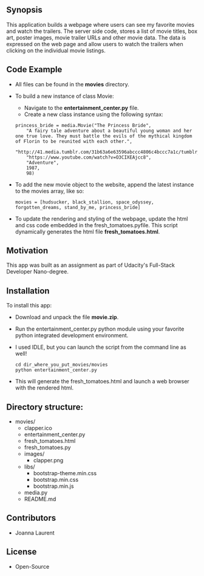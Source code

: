 ## Synopsis

This application builds a webpage where users can see my favorite movies and watch the trailers. The server side code, stores a list of movie titles, box art, poster images, movie trailer URLs and other movie data. The data is expressed on the web page and allow users to watch the trailers when clicking on the individual movie listings.

## Code Example

- All files can be found in the **movies** directory.
- To build a new instance of class Movie:
    - Navigate to the **entertainment_center.py** file.
    - Create a new class instance using the following syntax:

    ```
    princess_bride = media.Movie("The Princess Bride",
        "A fairy tale adventure about a beautiful young woman and her one true love. They must battle the evils of the mythical kingdom of Florin to be reunited with each other.",
        "http://41.media.tumblr.com/31b63a6e63596abccc4806c4bccc7a1c/tumblr_mt8b3iae4D1rfnfyzo1_1280.jpg",
        "https://www.youtube.com/watch?v=O3CIXEAjcc8",
        "Adventure",
        1987,
        98)
    ```

- To add the new movie object to the website, append the latest instance to the movies array, like so:

    ```
    movies = [hudsucker, black_stallion, space_odyssey, forgotten_dreams, stand_by_me, princess_bride]
    ```

- To update the rendering and styling of the webpage, update the html and css code embedded in the fresh_tomatoes.pyfile.  This script dynamically generates the html file **fresh_tomatoes.html**.

## Motivation

This app was built as an assignment as part of Udacity's Full-Stack Developer Nano-degree.

## Installation

To install this app:

- Download and unpack the file **movie.zip**.
- Run the entertainment_center.py python module using your favorite python integrated development environment.
- I used IDLE, but you can launch the script from the command line as well!

    ```
    cd dir_where_you_put_movies/movies
    python entertainment_center.py
    ```

- This will generate the fresh_tomatoes.html and launch a web browser with the rendered html.

## Directory structure:

- movies/
    - clapper.ico
    - entertainment_center.py
    - fresh_tomatoes.html
    - fresh_tomatoes.py
    - images/
        - clapper.png
    - libs/
        - bootstrap-theme.min.css
        - bootstrap.min.css
        - bootstrap.min.js
    - media.py
    - README.md

## Contributors

- Joanna Laurent

## License

- Open-Source